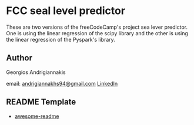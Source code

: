 # FCC seal level predictor

These are two versions of the freeCodeCamp's project sea lever predictor. One is using the linear regression of the scipy library and the other is using the linear regression of the Pyspark's library.



## Author

Georgios Andrigiannakis

 email: andrigiannakhs94@gmail.com
[LinkedIn](https://www.linkedin.com/in/georgios-andrigiannakis-9890a018a/)


## README Template
* [awesome-readme](https://github.com/matiassingers/awesome-readme)

